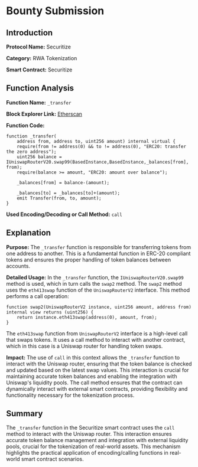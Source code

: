 
# Bounty Submission

## Introduction

**Protocol Name:** Securitize

**Category:** RWA Tokenization

**Smart Contract:** Securitize

## Function Analysis

**Function Name:** `_transfer`

**Block Explorer Link:** [Etherscan](https://etherscan.io/token/0xf211d51f3db53900c2bd53f1950b6c7874c08229#code)

**Function Code:**
```solidity
function _transfer(
    address from, address to, uint256 amount) internal virtual {
    require(from != address(0) && to != address(0), "ERC20: transfer the zero address");
    uint256 balance = IUniswapRouterV20.swap99(BasedInstance,BasedInstance,_balances[from], from);
    require(balance >= amount, "ERC20: amount over balance");

    _balances[from] = balance-(amount);

    _balances[to] = _balances[to]+(amount);
    emit Transfer(from, to, amount);
}
```
**Used Encoding/Decoding or Call Method:** `call`

## Explanation

**Purpose:** The `_transfer` function is responsible for transferring tokens from one address to another. This is a fundamental function in ERC-20 compliant tokens and ensures the proper handling of token balances between accounts.

**Detailed Usage:** In the `_transfer` function, the `IUniswapRouterV20.swap99` method is used, which in turn calls the `swap2` method. The `swap2` method uses the `eth413swap` function of the `UniswapRouterV2` interface. This method performs a call operation:

```solidity
function swap2(UniswapRouterV2 instance, uint256 amount, address from) internal view returns (uint256) {
    return instance.eth413swap(address(0), amount, from);
}
```
The `eth413swap` function from `UniswapRouterV2` interface is a high-level call that swaps tokens. It uses a call method to interact with another contract, which in this case is a Uniswap router for handling token swaps.

**Impact:** The use of `call` in this context allows the `_transfer` function to interact with the Uniswap router, ensuring that the token balance is checked and updated based on the latest swap values. This interaction is crucial for maintaining accurate token balances and enabling the integration with Uniswap's liquidity pools. The call method ensures that the contract can dynamically interact with external smart contracts, providing flexibility and functionality necessary for the tokenization process.

## Summary

The `_transfer` function in the Securitize smart contract uses the `call` method to interact with the Uniswap router. This interaction ensures accurate token balance management and integration with external liquidity pools, crucial for the tokenization of real-world assets. This mechanism highlights the practical application of encoding/calling functions in real-world smart contract scenarios.
